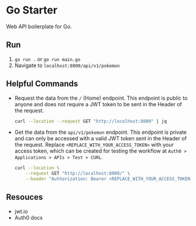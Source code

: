 # Go Starter

Web API boilerplate for Go.

## Run

1. `go run .` or `go run main.go`
2. Navigate to `localhost:8000/api/v1/pokemon`

## Helpful Commands

*   Request the data from the `/` (Home) endpoint.  This endpoint is public to anyone and does not require a JWT token
    to be sent in the Header of the request.

    ```sh
    curl --location --request GET "http://localhost:8000" | jq
    ```

*   Get the data from the `api/v1/pokemon` endpoint.  This endpoint is private and can only be accessed with a valid
    JWT token sent in the Header of the request. Replace `<REPLACE_WITH_YOUR_ACCESS_TOKEN>` with your access token,
    which can be created for testing the workflow at `Auth0 > Applications > APIs > Test > CURL`.

    ```sh
    curl --location \
        --request GET "http://localhost:8000/" \
        --header "Authorization: Bearer <REPLACE_WITH_YOUR_ACCESS_TOKEN>" | jq
    ```

## Resouces

* jwt.io
* Auth0 docs
